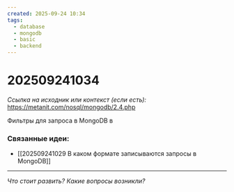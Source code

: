 ```yaml
---
created: 2025-09-24 10:34
tags:
  - database
  - mongodb
  - basic
  - backend
---
```

# 202509241034

*Ссылка на исходник или контекст (если есть):* https://metanit.com/nosql/mongodb/2.4.php

Фильтры для запроса в MongoDB в
### Связанные идеи:
*   [[202509241029 В каком формате записываются запросы в MongoDB]]
---

*Что стоит развить? Какие вопросы возникли?*